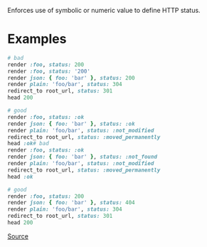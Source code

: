 
Enforces use of symbolic or numeric value to define HTTP status.

# Examples

```ruby
# bad
render :foo, status: 200
render :foo, status: '200'
render json: { foo: 'bar' }, status: 200
render plain: 'foo/bar', status: 304
redirect_to root_url, status: 301
head 200

# good
render :foo, status: :ok
render json: { foo: 'bar' }, status: :ok
render plain: 'foo/bar', status: :not_modified
redirect_to root_url, status: :moved_permanently
head :ok# bad
render :foo, status: :ok
render json: { foo: 'bar' }, status: :not_found
render plain: 'foo/bar', status: :not_modified
redirect_to root_url, status: :moved_permanently
head :ok

# good
render :foo, status: 200
render json: { foo: 'bar' }, status: 404
render plain: 'foo/bar', status: 304
redirect_to root_url, status: 301
head 200
```

[Source](http://www.rubydoc.info/gems/rubocop/RuboCop/Cop/Rails/HttpStatus)